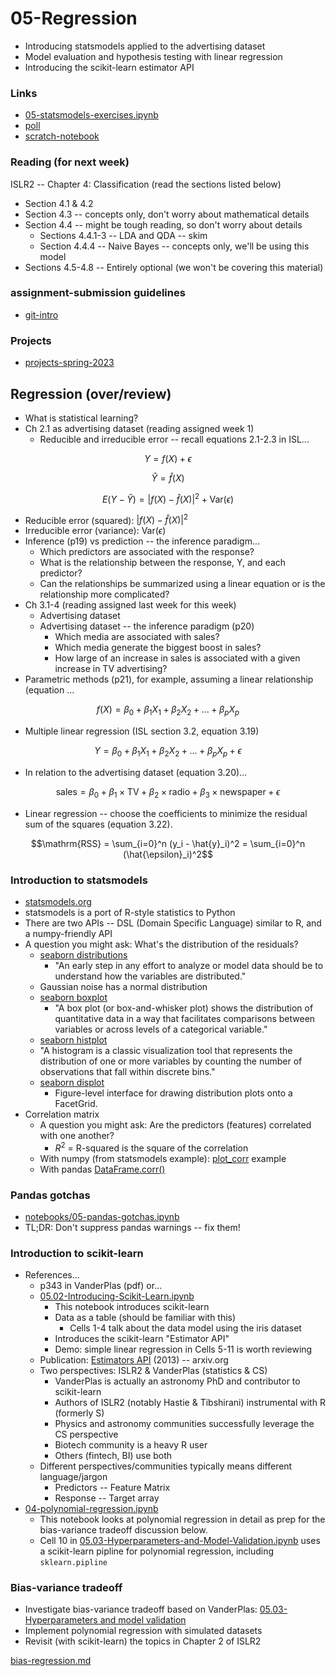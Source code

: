 
# 05-Regression

* Introducing statsmodels applied to the advertising dataset
* Model evaluation and hypothesis testing with linear regression
* Introducing the scikit-learn estimator API 

### Links

* [05-statsmodels-exercises.ipynb](https://colab.research.google.com/drive/14a5Ula4W-NNbGWB_C5T819OeXjAB0ju_)
* [poll](poll.md)
* [scratch-notebook](https://colab.research.google.com/drive/1H4sj-XdST_PqBXQTrkutsamSFrOs2wNG)

### Reading (for next week)

ISLR2 -- Chapter 4: Classification (read the sections listed below)

* Section 4.1 & 4.2
* Section 4.3 -- concepts only, don't worry about mathematical details
* Section 4.4 -- might be tough reading, so don't worry about details
  * Sections 4.4.1-3 -- LDA and QDA -- skim
  * Section 4.4.4 -- Naive Bayes -- concepts only, we'll be using this model
* Sections 4.5-4.8 -- Entirely optional (we won't be covering this material)

### assignment-submission guidelines

* [git-intro](http://github.com/ds5110/git-intro)

### Projects

* [projects-spring-2023](https://github.com/ds5110/projects-spring-2023)

## Regression (over/review)

* What is statistical learning?
* Ch 2.1 as advertising dataset (reading assigned week 1)
  * Reducible and irreducible error -- recall equations 2.1-2.3 in ISL...
```math
Y = f(X) + \epsilon
```
```math
\hat{Y} = \hat{f}(X)
```
```math
E(Y - \hat{Y}) = | f(X) - \hat{f}(X) |^2 + \mathrm{Var}(\epsilon)
```

* Reducible error (squared): $| f(X) - \hat{f}(X) |^2$
* Irreducible error (variance): $\mathrm{Var}(\epsilon)$
* Inference (p19) vs prediction -- the inference paradigm...
  * Which predictors are associated with the response?
  * What is the relationship between the response, Y, and each predictor?
  * Can the relationships be summarized using a linear equation or is the relationship more complicated?
* Ch 3.1-4 (reading assigned last week for this week)
  * Advertising dataset
  * Advertising dataset -- the inference paradigm (p20)
    * Which media are associated with sales?
    * Which media generate the biggest boost in sales?
    * How large of an increase in sales is associated with a given increase in TV advertising?
* Parametric methods (p21), for example, assuming a linear relationship (equation ...
```math
f(X) = \beta_0 + \beta_1 X_1 + \beta_2 X_2 + ... + \beta_p X_p
```
* Multiple linear regression (ISL section 3.2, equation 3.19)
```math
Y = \beta_0 + \beta_1 X_1 + \beta_2 X_2 + ... + \beta_p X_p + \epsilon
```
* In relation to the advertising dataset (equation 3.20)...
```math
\mathrm{sales} = \beta_0 + \beta_1 \times \mathrm{TV} + \beta_2 \times \mathrm{radio} + \beta_3 \times \mathrm{newspaper} + \epsilon
```
* Linear regression -- choose the coefficients to minimize the residual sum of the squares (equation 3.22).
```math
\mathrm{RSS} = \sum_{i=0}^n (y_i - \hat{y}_i)^2 = \sum_{i=0}^n (\hat{\epsilon}_i)^2
```

### Introduction to statsmodels

* [statsmodels.org](https://www.statsmodels.org/stable/index.html)
* statsmodels is a port of R-style statistics to Python
* There are two APIs -- DSL (Domain Specific Language) similar to R, and a numpy-friendly API
* A question you might ask: What's the distribution of the residuals?
  * [seaborn distributions](https://seaborn.pydata.org/tutorial/distributions.html)
    * "An early step in any effort to analyze or model data should be to understand how the variables are distributed."
  * Gaussian noise has a normal distribution
  * [seaborn boxplot](https://seaborn.pydata.org/generated/seaborn.boxplot.html)
    * "A box plot (or box-and-whisker plot) shows the distribution of quantitative data in a way that facilitates comparisons between variables or across levels of a categorical variable."
  * [seaborn histplot](https://seaborn.pydata.org/generated/seaborn.histplot.html#seaborn.histplot)
   * "A histogram is a classic visualization tool that represents the distribution of one or more variables by counting the number of observations that fall within discrete bins."
  * [seaborn displot](https://seaborn.pydata.org/generated/seaborn.displot.html)
    * Figure-level interface for drawing distribution plots onto a FacetGrid.
* Correlation matrix
  * A question you might ask: Are the predictors (features) correlated with one another?
    * $R^2$ = R-squared is the square of the correlation
  * With numpy (from statsmodels example): [plot_corr](https://www.statsmodels.org/dev/generated/statsmodels.graphics.correlation.plot_corr.html) example
  * With pandas [DataFrame.corr()](https://pandas.pydata.org/docs/reference/api/pandas.DataFrame.corr.html)

### Pandas gotchas

* [notebooks/05-pandas-gotchas.ipynb](notebooks/05-pandas-gotchas.ipynb)
* TL;DR: Don't suppress pandas warnings -- fix them!

### Introduction to scikit-learn

* References...
  * p343 in VanderPlas (pdf) or...
  * [05.02-Introducing-Scikit-Learn.ipynb](https://github.com/jakevdp/PythonDataScienceHandbook/blob/master/notebooks/05.02-Introducing-Scikit-Learn.ipynb)
    * This notebook introduces scikit-learn
    * Data as a table (should be familiar with this)
      * Cells 1-4 talk about the data model using the iris dataset
    * Introduces the scikit-learn "Estimator API"
    * Demo: simple linear regression in Cells 5-11 is worth reviewing
  * Publication: [Estimators API](https://arxiv.org/abs/1309.0238) (2013) -- arxiv.org
  * Two perspectives: ISLR2 & VanderPlas (statistics & CS)
    * VanderPlas is actually an astronomy PhD and contributor to scikit-learn
    * Authors of ISLR2 (notably Hastie & Tibshirani) instrumental with R (formerly S)
    * Physics and astronomy communities successfully leverage the CS perspective
    * Biotech community is a heavy R user
    * Others (fintech, BI) use both
  * Different perspectives/communities typically means different language/jargon
    * Predictors -- Feature Matrix
    * Response -- Target array
* [04-polynomial-regression.ipynb](notebooks/04-polynomial-regression.ipynb)
  * This notebook looks at polynomial regression in detail as prep for the bias-variance tradeoff discussion below.
  * Cell 10 in [05.03-Hyperparameters-and-Model-Validation.ipynb](https://github.com/jakevdp/PythonDataScienceHandbook/blob/master/notebooks/05.03-Hyperparameters-and-Model-Validation.ipynb) uses a scikit-learn pipline for polynomial regression, including `sklearn.pipline`

### Bias-variance tradeoff

* Investigate bias-variance tradeoff based on VanderPlas: [05.03-Hyperparameters and model validation](https://github.com/jakevdp/PythonDataScienceHandbook/blob/master/notebooks/05.03-Hyperparameters-and-Model-Validation.ipynb)
* Implement polynomial regression with simulated datasets
* Revisit (with scikit-learn) the topics in Chapter 2 of ISLR2

[bias-regression.md](bias-regression.md)
